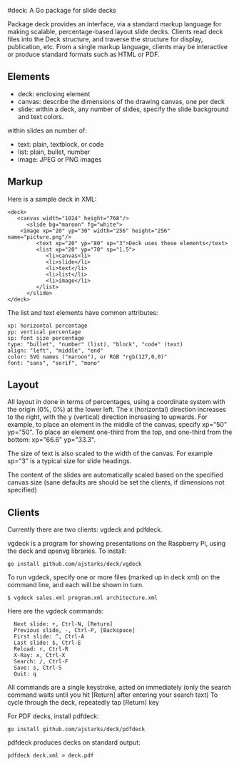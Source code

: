 #deck: A Go package for slide decks

Package deck provides an interface, via a standard markup language for making scalable, percentage-based layout slide decks.
Clients read deck files into the Deck structure, and traverse the structure for display, publication, etc.
From a single markup language, clients may be interactive or produce standard formats such as HTML or PDF.

## Elements ##

* deck: enclosing element 
* canvas: describe the dimensions of the drawing canvas, one per deck
* slide: within a deck, any number of slides, specify the slide background and text colors.

within slides an number of:
* text: plain, textblock, or code
* list: plain, bullet, number
* image: JPEG or PNG images

## Markup ##

Here is a sample deck in XML:

	<deck>
	   <canvas width="1024" height="768"/>
	      <slide bg="maroon" fg="white">
		<image xp="20" yp="30" width="256" height="256" name="picture.png"/>
	         <text xp="20" yp="80" sp="3">Deck uses these elements</text>
	         <list xp="20" yp="70" sp="1.5">
	            <li>canvas<li>
	            <li>slide</li>
	            <li>text</li>
	            <li>list</li>
	            <li>image</li>
	         </list>
	      </slide>
	</deck>


The list and text elements have common attributes:

	xp: horizontal percentage
	yp: vertical percentage
	sp: font size percentage
	type: "bullet", "number" (list), "block", "code" (text)
	align: "left", "middle", "end"
	color: SVG names ("maroon"), or RGB "rgb(127,0,0)"
	font: "sans", "serif", "mono"
	
## Layout ##

All layout in done in terms of percentages, using a coordinate system with the origin (0%, 0%) at the lower left.
The x (horizontal) direction increases to the right, with the y (vertical) direction increasing to upwards.
For example, to place an element in the middle of the canvas, specify xp="50" yp="50". To place an element
one-third from the top, and one-third from the bottom: xp="66.6" yp="33.3".

The size of text is also scaled to the width of the canvas. For example sp="3" is a typical size for slide headings.

The content of the slides are automatically scaled based on the specified canvas size 
(sane defaults are should be set the clients, if dimensions not specified)

## Clients ##

Currently there are two clients: vgdeck and pdfdeck.

vgdeck is a program for showing presentations on the Raspberry Pi, using the deck and openvg libraries.
To install:

	go install github.com/ajstarks/deck/vgdeck

To run vgdeck, specify one or more files (marked up in deck xml) on the command line, and each will be shown in turn.

	$ vgdeck sales.xml program.xml architecture.xml

Here are the vgdeck commands:

      Next slide: +, Ctrl-N, [Return]
      Previous slide, -, Ctrl-P, [Backspace]
      First slide: ^, Ctrl-A
      Last slide: $, Ctrl-E
      Reload: r, Ctrl-R
      X-Ray: x, Ctrl-X
      Search: /, Ctrl-F
      Save: s, Ctrl-S
      Quit: q

All commands are a single keystroke, acted on immediately
(only the search command waits until you hit [Return] after entering your search text)
To cycle through the deck, repeatedly tap [Return] key

For PDF decks, install pdfdeck:

	go install github.com/ajstarks/deck/pdfdeck

pdfdeck produces decks on standard output:

	pdfdeck deck.xml > deck.pdf

